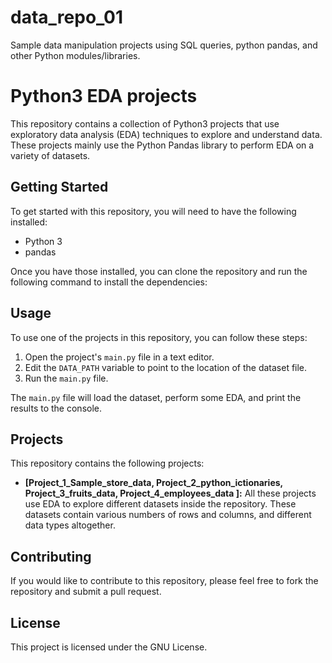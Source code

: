 # data_repo_01
Sample data manipulation projects using SQL queries, python pandas, and other Python modules/libraries. 

# Python3 EDA projects

This repository contains a collection of Python3 projects that use exploratory data analysis (EDA) techniques to explore and understand data. These projects mainly use the Python Pandas library to perform EDA on a variety of datasets.

## Getting Started

To get started with this repository, you will need to have the following installed:

* Python 3
* pandas

Once you have those installed, you can clone the repository and run the following command to install the dependencies:

## Usage

To use one of the projects in this repository, you can follow these steps:

1. Open the project's `main.py` file in a text editor.
2. Edit the `DATA_PATH` variable to point to the location of the dataset file.
3. Run the `main.py` file.

The `main.py` file will load the dataset, perform some EDA, and print the results to the console.

## Projects

This repository contains the following projects:

* **[Project_1_Sample_store_data, Project_2_python_ictionaries, Project_3_fruits_data, Project_4_employees_data ]:**  All these projects use EDA to explore different datasets inside the repository. These datasets contain various numbers of rows and columns, and different data types altogether.

## Contributing

If you would like to contribute to this repository, please feel free to fork the repository and submit a pull request.

## License

This project is licensed under the GNU License.
